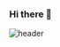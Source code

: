 ### Hi there 👋
![header](https://capsule-render.vercel.app/api?type=transparent&color=auto&height=300&section=header&text=%20Hi!%20I'm%20Cherishjh%20render&fontSize=90)
<!--
**cherishjh/cherishjh** is a ✨ _special_ ✨ repository because its `README.md` (this file) appears on your GitHub profile.

Here are some ideas to get you started:

- 🔭 I’m currently working on ...
- 🌱 I’m currently learning ...
- 👯 I’m looking to collaborate on ...
- 🤔 I’m looking for help with ...
- 💬 Ask me about ...
- 📫 How to reach me: ...
- 😄 Pronouns: ...
- ⚡ Fun fact: ...
-->

